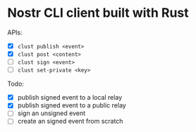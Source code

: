 # Nostr CLI client built with Rust

APIs:
- [x] `clust publish <event>`
- [x] `clust post <content>`
- [ ] `clust sign <event>`
- [ ] `clust set-private <key>`

Todo:
- [x] publish signed event to a local relay
- [x] publish signed event to a public relay
- [ ] sign an unsigned event
- [ ] create an signed event from scratch
